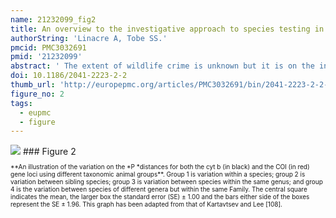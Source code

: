 ```yaml
---
name: 21232099_fig2
title: An overview to the investigative approach to species testing in wildlife forensic science.
authorString: 'Linacre A, Tobe SS.'
pmcid: PMC3032691
pmid: '21232099'
abstract: ' The extent of wildlife crime is unknown but it is on the increase and has observable effects with the dramatic decline in many species of flora and fauna. The growing awareness of this area of criminal activity is reflected in the increase in research papers on animal DNA testing, either for the identification of species or for the genetic linkage of a sample to a particular organism. This review focuses on the use of species testing in wildlife crime investigations. Species identification relies primarily on genetic loci within the mitochondrial genome; focusing on the cytochrome b and cytochrome oxidase 1 genes. The use of cytochrome b gained early prominence in species identification through its use in taxonomic and phylogenetic studies, while the gene sequence for cytochrome oxidase was adopted by the Barcode for Life research group. This review compares how these two loci are used in species identification with respect to wildlife crime investigations. As more forensic science laboratories undertake work in the wildlife area, it is important that the quality of work is of the highest standard and that the conclusions reached are based on scientific principles. A key issue in reporting on the identification of a particular species is a knowledge of both the intraspecies variation and the possible overlap of sequence variation from one species to that of a closely related species. Recent data showing this degree of genetic separation in mammalian species will allow greater confidence when preparing a report on an alleged event where the identification of the species is of prime importance. The aim of this review is to illustrate aspects of species testing in wildlife forensic science and to explain how a knowledge of genetic variation at the genus and species level can aid in the reporting of results.'
doi: 10.1186/2041-2223-2-2
thumb_url: 'http://europepmc.org/articles/PMC3032691/bin/2041-2223-2-2-2.gif'
figure_no: 2
tags:
  - eupmc
  - figure
---
```

<img src='http://europepmc.org/articles/PMC3032691/bin/2041-2223-2-2-2.jpg' style='max-height: 300px'>
### Figure 2
<p style='font-size: 10px;'>**An illustration of the variation on the *P *distances for both the cyt b (in black) and the COI (in red) gene loci using different taxonomic animal groups**. Group 1 is variation within a species; group 2 is variation between sibling species; group 3 is variation between species within the same genus; and group 4 is the variation between species of different genera but within the same Family. The central square indicates the mean, the larger box the standard error (SE) ± 1.00 and the bars either side of the boxes represent the SE ± 1.96. This graph has been adapted from that of Kartavtsev and Lee [<xref ref-type="bibr" rid="B108">108</xref>].</p>